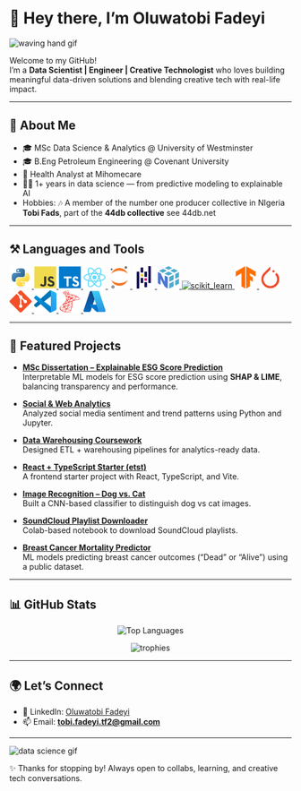 # 👋 Hey there, I’m Oluwatobi Fadeyi  

<img src="https://media.giphy.com/media/hvRJCLFzcasrR4ia7z/giphy.gif" width="50px" alt="waving hand gif" />

Welcome to my GitHub!  
I’m a **Data Scientist | Engineer | Creative Technologist** who loves building meaningful data-driven solutions and blending creative tech with real-life impact.  

---

## 🌟 About Me  
- 🎓 MSc Data Science & Analytics @ University of Westminster  
- 🎓 B.Eng Petroleum Engineering @ Covenant University  
- 💼 Health Analyst at Mihomecare  
- 🧑‍💻 1+ years in data science — from predictive modeling to explainable AI  
- Hobbies: 🎶 A member of the number one producer collective in NIgeria **Tobi Fads**, part of the **44db collective** see 44db.net

---

## ⚒️ Languages and Tools  

<p align="left">
  <a href="https://www.python.org/" target="_blank" rel="noreferrer">
    <img src="https://raw.githubusercontent.com/devicons/devicon/master/icons/python/python-original.svg" alt="python" width="40" height="40"/>
  </a>
  <a href="https://www.javascript.com/" target="_blank" rel="noreferrer">
    <img src="https://raw.githubusercontent.com/devicons/devicon/master/icons/javascript/javascript-original.svg" alt="javascript" width="40" height="40"/>
  </a>
  <a href="https://www.typescriptlang.org/" target="_blank" rel="noreferrer">
    <img src="https://raw.githubusercontent.com/devicons/devicon/master/icons/typescript/typescript-original.svg" alt="typescript" width="40" height="40"/>
  </a>
  <a href="https://react.dev/" target="_blank" rel="noreferrer">
    <img src="https://raw.githubusercontent.com/devicons/devicon/master/icons/react/react-original.svg" alt="react" width="40" height="40"/>
  </a>
  <a href="https://jupyter.org/" target="_blank" rel="noreferrer">
    <img src="https://raw.githubusercontent.com/devicons/devicon/master/icons/jupyter/jupyter-original.svg" alt="jupyter" width="40" height="40"/>
  </a>
  <a href="https://pandas.pydata.org/" target="_blank" rel="noreferrer">
    <img src="https://raw.githubusercontent.com/devicons/devicon/master/icons/pandas/pandas-original.svg" alt="pandas" width="40" height="40"/>
  </a>
  <a href="https://numpy.org/" target="_blank" rel="noreferrer">
    <img src="https://raw.githubusercontent.com/devicons/devicon/master/icons/numpy/numpy-original.svg" alt="numpy" width="40" height="40"/>
  </a>
  <a href="https://scikit-learn.org/" target="_blank" rel="noreferrer">
    <img src="https://scikit-learn.org/stable/_static/scikit-learn-logo-small.png" alt="scikit_learn" width="40" height="40"/>
  </a>
  <a href="https://www.tensorflow.org/" target="_blank" rel="noreferrer">
    <img src="https://raw.githubusercontent.com/devicons/devicon/master/icons/tensorflow/tensorflow-original.svg" alt="tensorflow" width="40" height="40"/>
  </a>
  <a href="https://pytorch.org/" target="_blank" rel="noreferrer">
    <img src="https://raw.githubusercontent.com/devicons/devicon/master/icons/pytorch/pytorch-original.svg" alt="pytorch" width="40" height="40"/>
  </a>
  <a href="https://git-scm.com/" target="_blank" rel="noreferrer">
    <img src="https://raw.githubusercontent.com/devicons/devicon/master/icons/git/git-original.svg" alt="git" width="40" height="40"/>
  </a>
  <a href="https://code.visualstudio.com/" target="_blank" rel="noreferrer">
    <img src="https://raw.githubusercontent.com/devicons/devicon/master/icons/vscode/vscode-original.svg" alt="vscode" width="40" height="40"/>
  </a>
  <a href="https://www.microsoft.com/sql-server" target="_blank" rel="noreferrer">
    <img src="https://raw.githubusercontent.com/devicons/devicon/master/icons/microsoftsqlserver/microsoftsqlserver-plain.svg" alt="sql" width="40" height="40"/>
  </a>
  <a href="https://azure.microsoft.com/" target="_blank" rel="noreferrer">
    <img src="https://raw.githubusercontent.com/devicons/devicon/master/icons/azure/azure-original.svg" alt="azure" width="40" height="40"/>
  </a>
</p>

---

## 📌 Featured Projects  

- **[MSc Dissertation – Explainable ESG Score Prediction](https://github.com/Tobifads/thesis)**  
  Interpretable ML models for ESG score prediction using **SHAP & LIME**, balancing transparency and performance.  

- **[Social & Web Analytics](https://github.com/Tobifads/Social-and-web-analytics-cwii)**  
  Analyzed social media sentiment and trend patterns using Python and Jupyter.  

- **[Data Warehousing Coursework](https://github.com/Tobifads/Warehousing-CW)**  
  Designed ETL + warehousing pipelines for analytics-ready data.  

- **[React + TypeScript Starter (etst)](https://github.com/Tobifads/etst)**  
  A frontend starter project with React, TypeScript, and Vite.  

- **[Image Recognition – Dog vs. Cat](https://github.com/Tobifads/Image-recognition-Dog-or-Cat)**  
  Built a CNN-based classifier to distinguish dog vs cat images.  

- **[SoundCloud Playlist Downloader](https://github.com/Tobifads/Soundcloud-)**  
  Colab-based notebook to download SoundCloud playlists.  

- **[Breast Cancer Mortality Predictor](https://github.com/Tobifads/Breast-Cancer-predictor)**  
  ML models predicting breast cancer outcomes (“Dead” or “Alive”) using a public dataset.  

---

## 📊 GitHub Stats  

<div align="center">  


![Top Languages](https://github-readme-stats.vercel.app/api/top-langs/?username=Tobifads&layout=compact&theme=tokyonight)  


<img src="https://github-profile-trophy.vercel.app/?username=Tobifads&theme=tokyonight&margin-w=5&margin-h=5" alt="trophies" />  

</div>  

---

## 🌍 Let’s Connect  
- 💼 LinkedIn: [Oluwatobi Fadeyi](https://www.linkedin.com/in/oluwatobi-fadeyi-5683b1211/)  
- 📫 Email: **tobi.fadeyi.tf2@gmail.com**  

---

<img src="https://media.giphy.com/media/26tn33aiTi1jkl6H6/giphy.gif" width="200px" alt="data science gif" />  

✨ Thanks for stopping by! Always open to collabs, learning, and creative tech conversations.  

